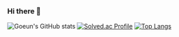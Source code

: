 ### Hi there 👋

<!--
**hagoeun0119/hagoeun0119** is a ✨ _special_ ✨ repository because its `README.md` (this file) appears on your GitHub profile.

Here are some ideas to get you started:

- 🔭 I’m currently working on ...
- 🌱 I’m currently learning ...
- 👯 I’m looking to collaborate on ...
- 🤔 I’m looking for help with ...
- 💬 Ask me about ...
- 📫 How to reach me: ...
- 😄 Pronouns: ...
- ⚡ Fun fact: ...
-->

![Goeun's GitHub stats](https://github-readme-stats.vercel.app/api?username=Goeun&theme=swift&show_icons=true=true)
[![Solved.ac Profile](http://mazassumnida.wtf/api/generate_badge?boj=sera1193)](https://solved.ac/sera1193)
[![Top Langs](https://github-readme-stats.vercel.app/api/top-langs/?username=Goeun&layout=compact)](https://github.com/hagoeun0119/github-readme-stats)
